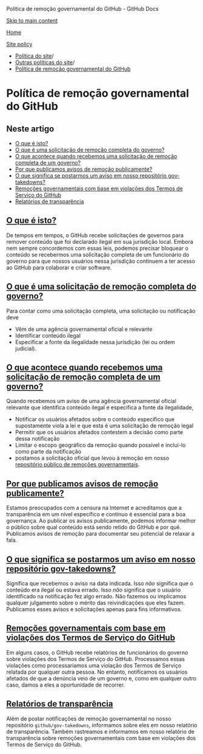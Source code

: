 Política de remoção governamental do GitHub - GitHub Docs

[Skip to main content](#main-content)

[Home](/pt)

[Site policy](/pt/site-policy)

* [Política do site](/pt/site-policy)/
* [Outras políticas do site](/pt/site-policy/other-site-policies)/
* [Política de remoção governamental do GitHub](/pt/site-policy/other-site-policies/github-government-takedown-policy)

Política de remoção governamental do GitHub
==========

Neste artigo
----------

* [O que é isto?](#what-is-this)
* [O que é uma solicitação de remoção completa do governo?](#what-is-a-complete-government-takedown-request)
* [O que acontece quando recebemos uma solicitação de remoção completa de um governo?](#what-happens-when-we-receive-a-complete-takedown-request-from-a-government)
* [Por que publicamos avisos de remoção publicamente?](#why-do-we-publicly-post-takedown-notices)
* [O que significa se postarmos um aviso em nosso repositório gov-takedowns?](#what-does-it-mean-if-we-post-a-notice-in-our-gov-takedowns-repository)
* [Remoções governamentais com base em violações dos Termos de Serviço do GitHub](#government-takedowns-based-on-violations-of-githubs-terms-of-service)
* [Relatórios de transparência](#transparency-reporting)

[O que é isto?](#what-is-this)
----------

De tempos em tempos, o GitHub recebe solicitações de governos para remover conteúdo que foi declarado ilegal em sua jurisdição local. Embora nem sempre concordemos com essas leis, podemos precisar bloquear o conteúdo se recebermos uma solicitação completa de um funcionário do governo para que nossos usuários nessa jurisdição continuem a ter acesso ao GitHub para colaborar e criar software.

[O que é uma solicitação de remoção completa do governo?](#what-is-a-complete-government-takedown-request)
----------

Para contar como uma solicitação completa, uma solicitação ou notificação deve

* Vêm de uma agência governamental oficial e relevante
* Identificar conteúdo ilegal
* Especificar a fonte da ilegalidade nessa jurisdição (lei ou ordem judicial).

[O que acontece quando recebemos uma solicitação de remoção completa de um governo?](#what-happens-when-we-receive-a-complete-takedown-request-from-a-government)
----------

Quando recebemos um aviso de uma agência governamental oficial relevante que identifica conteúdo ilegal e especifica a fonte da ilegalidade,

* Notificar os usuários afetados sobre o conteúdo específico que supostamente viola a lei e que esta é uma solicitação de remoção legal
* Permitir que os usuários afetados contestem a decisão como parte dessa notificação
* Limitar o escopo geográfico da remoção quando possível e incluí-lo como parte da notificação
* postamos a solicitação oficial que levou à remoção em nosso [repositório público de remoções governamentais](https://github.com/github/gov-takedowns).

[Por que publicamos avisos de remoção publicamente?](#why-do-we-publicly-post-takedown-notices)
----------

Estamos preocupados com a censura na Internet e acreditamos que a transparência em um nível específico e contínuo é essencial para a boa governança. Ao publicar os avisos publicamente, podemos informar melhor o público sobre qual conteúdo está sendo retido do GitHub e por quê. Publicamos avisos de remoção para documentar seu potencial de relaxar a fala.

[O que significa se postarmos um aviso em nosso repositório gov-takedowns?](#what-does-it-mean-if-we-post-a-notice-in-our-gov-takedowns-repository)
----------

Significa que recebemos o aviso na data indicada. Isso *não* significa que o conteúdo era ilegal ou estava errado. Isso *não* significa que o usuário identificado na notificação fez algo errado. Não fazemos ou implicamos qualquer julgamento sobre o mérito das reivindicações que eles fazem. Publicamos esses avisos e solicitações apenas para fins informativos.

[Remoções governamentais com base em violações dos Termos de Serviço do GitHub](#government-takedowns-based-on-violations-of-githubs-terms-of-service)
----------

Em alguns casos, o GitHub recebe relatórios de funcionários do governo sobre violações dos Termos de Serviço do GitHub. Processamos essas violações como processaríamos uma violação dos Termos de Serviço relatada por qualquer outra pessoa. No entanto, notificamos os usuários afetados de que a denúncia veio de um governo e, como em qualquer outro caso, damos a eles a oportunidade de recorrer.

[Relatórios de transparência](#transparency-reporting)
----------

Além de postar notificações de remoção governamental no nosso repositório `github/gov-takedowns`, informamos sobre eles em nosso relatório de transparência. Também rastreamos e informamos em nosso relatório de transparência sobre remoções governamentais com base em violações dos Termos de Serviço do GitHub.
